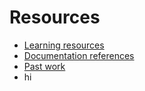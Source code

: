 # Resources

- [Learning resources](learning-resources.md)
- [Documentation references](doc-references.md)
- [Past work](past-work.md)
- hi

